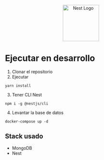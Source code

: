 <p align="center">
  <a href="http://nestjs.com/" target="blank"><img src="https://nestjs.com/img/logo-small.svg" width="120" alt="Nest Logo" /></a>
</p>

# Ejecutar en desarrollo

1. Clonar el repositorio
2. Ejecutar

```
yarn install
```

3. Tener CLI Nest

```
npm i -g @nestjs/cli
```

4. Levantar la base de datos

```
docker-compose up -d
```

## Stack usado

- MongoDB
- Nest
